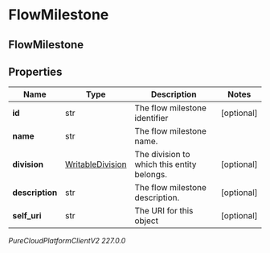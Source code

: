 # FlowMilestone

## FlowMilestone

## Properties

|Name | Type | Description | Notes|
|------------ | ------------- | ------------- | -------------|
| **id** | str | The flow milestone identifier | [optional] |
| **name** | str | The flow milestone name. | |
| **division** | [WritableDivision](WritableDivision) | The division to which this entity belongs. | [optional] |
| **description** | str | The flow milestone description. | [optional] |
| **self_uri** | str | The URI for this object | [optional] |



_PureCloudPlatformClientV2 227.0.0_
